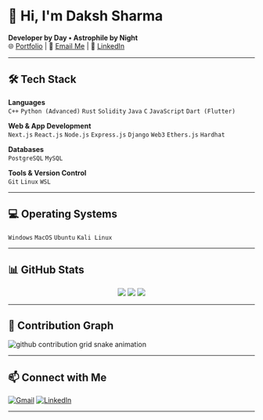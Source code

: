 # 👋 Hi, I'm Daksh Sharma  

**Developer by Day • Astrophile by Night**  
🌐 [Portfolio](https://frypan.vercel.app/) | 📧 [Email Me](mailto:daksharma5804@gmail.com) | 💼 [LinkedIn](https://www.linkedin.com/in/dakshsharma05/)

---

## 🛠 Tech Stack

**Languages**  
`C++` `Python (Advanced)` `Rust` `Solidity` `Java` `C` `JavaScript` `Dart (Flutter)`

**Web & App Development**  
`Next.js` `React.js` `Node.js` `Express.js` `Django` `Web3` `Ethers.js` `Hardhat`

**Databases**  
`PostgreSQL` `MySQL`

**Tools & Version Control**  
`Git` `Linux` `WSL`

---

## 💻 Operating Systems
`Windows` `MacOS` `Ubuntu` `Kali Linux`

---

## 📊 GitHub Stats
<div align="center">
  <img src="http://github-profile-summary-cards.vercel.app/api/cards/profile-details?username=frypan05&theme=radical" />
  <img src="http://github-profile-summary-cards.vercel.app/api/cards/stats?username=frypan05&theme=radical" />
  <img src="http://github-profile-summary-cards.vercel.app/api/cards/most-commit-language?username=frypan05&theme=radical" />
</div>

---

## 🐍 Contribution Graph
<picture>
  <source media="(prefers-color-scheme: dark)" srcset="https://raw.githubusercontent.com/frypan05/frypan05/output/github-contribution-grid-snake-dark.svg" />
  <source media="(prefers-color-scheme: light)" srcset="https://raw.githubusercontent.com/frypan05/frypan05/output/github-contribution-grid-snake.svg" />
  <img alt="github contribution grid snake animation" src="https://raw.githubusercontent.com/frypan05/frypan05/output/github-contribution-grid-snake.svg" />
</picture>

---

## 📫 Connect with Me
[![Gmail](https://img.shields.io/badge/-Email-D14836?style=for-the-badge&logo=gmail&logoColor=white)](mailto:daksharma5804@gmail.com)
[![LinkedIn](https://img.shields.io/badge/-LinkedIn-%230077B5?style=for-the-badge&logo=linkedin&logoColor=white)](https://www.linkedin.com/in/dakshsharma05/)

---
